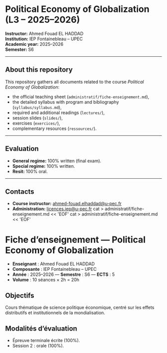 # Political Economy of Globalization (L3 – 2025–2026)

**Instructor:** Ahmed Fouad EL HADDAD  
**Institution:** IEP Fontainebleau – UPEC  
**Academic year:** 2025–2026  
**Semester:** S6  

---

## About this repository
This repository gathers all documents related to the course *Political Economy of Globalization*:

- the official teaching sheet (`administratif/fiche-enseignement.md`),
- the detailed syllabus with program and bibliography (`syllabus/syllabus.md`),
- required and additional readings (`lectures/`),
- session slides (`slides/`),
- exercises (`exercices/`),
- complementary resources (`ressources/`).

---

## Evaluation
- **General regime:** 100% written (final exam).  
- **Special regime:** 100% written.  
- **Resit:** 100% oral.

---

## Contacts
- **Course instructor:** ahmed-fouad.elhaddad@u-pec.fr  
- **Administration:** licences.iep@u-pec.fr
cat > administratif/fiche-enseignement.md << 'EOF'
cat > administratif/fiche-enseignement.md << 'EOF'
# Fiche d’enseignement — Political Economy of Globalization

- **Enseignant** : Ahmed Fouad EL HADDAD  
- **Composante** : IEP Fontainebleau – UPEC  
- **Année** : 2025–2026 — **Semestre** : S6 — **ECTS** : 5  
- **Volume** : 10 séances × 2h = 20h

## Objectifs
Cours thématique de science politique économique, centré sur les effets distributifs et institutionnels de la mondialisation.

## Modalités d’évaluation
- Épreuve terminale écrite (100%).  
- Session 2 : orale (100%).
